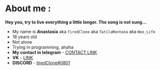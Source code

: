 # About me :

**Hey you, try to live everything a little longer. The song is not sung...**

- My name is **Anastasia** aka `TiredClone` aka `TatilaMontana` aka `Neo_Life`
- 18 years old
- Not alone
- Trying in programming, ahaha
- **My contact in telegram** - [CONTACT LINK](//t.me/Neo_Life24)
- **VK** - [LINK](//vk.com/neo_life66)
- **DISCORD** - [tiredClone#0801](//discord.com/users/437262793578643466)



